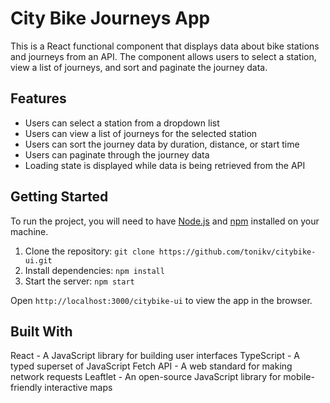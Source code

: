 # City Bike Journeys App

This is a React functional component that displays data about bike stations and journeys from an API. The component allows users to select a station, view a list of journeys, and sort and paginate the journey data.

## Features

- Users can select a station from a dropdown list
- Users can view a list of journeys for the selected station
- Users can sort the journey data by duration, distance, or start time
- Users can paginate through the journey data
- Loading state is displayed while data is being retrieved from the API

## Getting Started

To run the project, you will need to have [Node.js](https://nodejs.org/) and [npm](https://www.npmjs.com/) installed on your machine.

1. Clone the repository: `git clone https://github.com/tonikv/citybike-ui.git`
2. Install dependencies: `npm install`
3. Start the server: `npm start`

Open `http://localhost:3000/citybike-ui` to view the app in the browser.

## Built With

React - A JavaScript library for building user interfaces
TypeScript - A typed superset of JavaScript
Fetch API - A web standard for making network requests
Leaftlet - An open-source JavaScript library for mobile-friendly interactive maps
